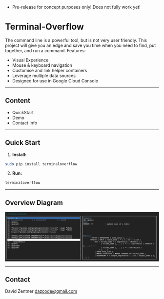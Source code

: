 * Pre-release for concept purposes only! Does not fully work yet!

# Terminal-Overflow



The command line is a powerful tool, but is not very user friendly. This project will give you an edge and save you time when you need to find, put together, and run a command. Features:

* Visual Experience
* Mouse & keyboard navigation
* Customise and link helper containers
* Leverage multiple data sources
* Designed for use in Google Cloud Console

<!--
<a href="https://terminaloverflow.com/framework/" target="_blank">Watch the video demo here (15 seconds).</a>
-->
----
## Content
* QuickStart
* Demo
* Contact Info

----
## Quick Start

1. **Install:**
  ```bash
  sudo pip install terminaloverflow
  ```
2. **Run:**
  ```bash
  terminaloverflow
  ```

----
## Overview Diagram
<img  src="./docs/gcloud_terminal_overflow.png" />

----
## Contact

David Zentner dazcode@gmail.com